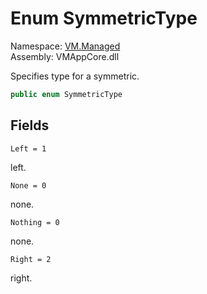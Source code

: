 # Enum SymmetricType

Namespace: [VM.Managed](VM.Managed.md)  
Assembly: VMAppCore.dll  

Specifies type for a symmetric.

```csharp
public enum SymmetricType
```

## Fields

`Left = 1` 

left.



`None = 0` 

none.



`Nothing = 0` 

none.



`Right = 2` 

right.




